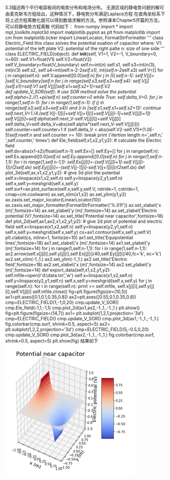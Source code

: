 5.3描述两个平行电容板间的电势分布和电场分布。
无源区域的静电势问题的解可由麦克斯韦方程给出，这种情况下，静电势分布满足Laplace方程 
在直角坐标系下将上述方程离散化就可以得到数值求解的方法。参照课本Chapter5开篇的方法，可以将静电势方程离散
代码如下：
from numpy import *
import mpl_toolkits.mplot3d
import matplotlib.pyplot as plt
from matplotlib import cm
from matplotlib.ticker import LinearLocator, FormatStrFormatter
'''
class Electric_Field
this class solves the potential euation of capacitor
where: 
              V1: potential of the left plate
              V2: potential of the right palte
              n: size of one side
'''
class ELECTRIC_FIELD(object):
    def __init__(self, V1=1, V2=-1, V_boundary=0, n=60):
        self.V1=float(V1)
        self.V2=float(V2)
        self.V_boundary=float(V_boundary)
        self.n=int(n)
        self.s1, self.s3=int(n/3), int(n/3)
        self.s2, self.s4=int(self.n-2-2*self.s1), int(self.n-2*self.s3)
        self.V=[]
        for j in range(self.n):
            self.V.append([0.0]*self.n)
        for j in [0,self.n-1]:
            self.V[j]=[self.V_boundary]*self.n
        for j in range(self.s3,self.s3+self.s4):
            self.V[j][self.s1]=self.V1
            self.V[j][self.s1+self.s2+1]=self.V2            
    def update_V_SOR(self):       # use SOR method solve the potential
        self.alpha=2./(1.+pi/self.n)
        self.counter=0
        while True:
            self.delta_V=0.
            for j in range(1,self.n-1):
                for i in range(1,self.n-1):
                    if (j in range(self.s3,self.s3+self.s4)) and (i in [self.s1,self.s1+self.s2+1]):
                        continue
                    self.next_V=1./4.*(self.V[j-1][i]+self.V[j+1][i]+self.V[j][i-1]+self.V[j][i+1])
                    self.V[j][i]=self.alpha*(self.next_V-self.V[j][i])+self.V[j][i]
                    self.delta_V=self.delta_V+abs(self.alpha*(self.next_V-self.V[j][i]))
            self.counter=self.counter+1
            if (self.delta_V < abs(self.V2-self.V1)*(1.0E-5)*self.n*self.n and self.counter >= 10):
                break
        print ('itertion length n=',self.n,'  ',self.counter,' times')
    def Ele_field(self,x1,x2,y1,y2):    # calculate the Electirc field  
        self.dx=abs(x1-x2)/float(self.n-1)
        self.Ex=[]
        self.Ey=[]
        for j in range(self.n):
            self.Ex.append([0.0]*self.n)
            self.Ey.append([0.0]*self.n)
        for j in range(1,self.n-1,1):
            for i in range(1,self.n-1,1):
                self.Ex[j][i]=-(self.V[j][i+1]-self.V[j][i-1])/(2*self.dx)
                self.Ey[j][i]=-(self.V[j-1][i]-self.V[j+1][i])/(2*self.dx)
    def plot_3d(self,ax,x1,x2,y1,y2):   # give 3d plot the potential
        self.x=linspace(x1,x2,self.n)
        self.y=linspace(y2,y1,self.n)
        self.x,self.y=meshgrid(self.x,self.y)
        self.surf=ax.plot_surface(self.x,self.y,self.V, rstride=1, cstride=1, cmap=cm.coolwarm)
        ax.set_xlim(x1,x2)
        ax.set_ylim(y1,y2)
        ax.zaxis.set_major_locator(LinearLocator(10))
        ax.zaxis.set_major_formatter(FormatStrFormatter('%.01f'))
        ax.set_xlabel('x (m)',fontsize=14)
        ax.set_ylabel('y (m)',fontsize=14)
        ax.set_zlabel('Electric potential (V)',fontsize=14)
        ax.set_title('Potential near capacitor',fontsize=18)
    def plot_2d(self,ax1,ax2,x1,x2,y1,y2):    # give 2d plot of potential and electric field
        self.x=linspace(x1,x2,self.n)
        self.y=linspace(y2,y1,self.n)
        self.x,self.y=meshgrid(self.x,self.y)
        cs=ax1.contour(self.x,self.y,self.V)
        plt.clabel(cs, inline=1, fontsize=10)
        ax1.set_title('Equipotential lines',fontsize=18)
        ax1.set_xlabel('x (m)',fontsize=14)
        ax1.set_ylabel('y (m)',fontsize=14)
        for j in range(1,self.n-1,1):
            for i in range(1,self.n-1,1):
                ax2.arrow(self.x[j][i],self.y[j][i],self.Ex[j][i]/40,self.Ey[j][i]/40,fc='k', ec='k')             
        ax2.set_xlim(-1.,1.)
        ax2.set_ylim(-1.,1.)
        ax2.set_title('Electric field',fontsize=18)
        ax2.set_xlabel('x (m)',fontsize=14)
        ax2.set_ylabel('y (m)',fontsize=14)
    def export_data(self,x1,x2,y1,y2):
        self.mfile=open(r'd:\data.txt','w')
        self.x=linspace(x1,x2,self.n)
        self.y=linspace(y2,y1,self.n)
        self.x,self.y=meshgrid(self.x,self.y)
        for j in range(self.n):
            for i in range(self.n):
                print >> self.mfile, self.x[j][i],self.y[j][i],self.V[j][i]
        self.mfile.close()
fig=plt.figure(figsize=(10,5))
ax1=plt.axes([0.1,0.1,0.35,0.8])
ax2=plt.axes([0.55,0.1,0.35,0.8])
cmp=ELECTRIC_FIELD(1,-1,0,20)
cmp.update_V_SOR()
cmp.Ele_field(-1,1,-1,1)
cmp.plot_2d(ax1,ax2,-1.,1.,-1.,1.)
plt.show()     
fig=plt.figure(figsize=(14,7))
ax1= plt.subplot(1,2,1,projection='3d')
cmp=ELECTRIC_FIELD()
cmp.update_V_SOR()
cmp.plot_3d(ax1,-1.,1.,-1.,1.)
fig.colorbar(cmp.surf, shrink=0.5, aspect=5)
ax2= plt.subplot(1,2,2,projection='3d')
cmp=ELECTRIC_FIELD(5,-0.5,0,20)
cmp.update_V_SOR()
cmp.plot_3d(ax2,-1.,1.,-1.,1.)
fig.colorbar(cmp.surf, shrink=0.5, aspect=5)
plt.show(fig)
结果如下
![image](https://github.com/whuttzg/computationalphysics_N2015301510092/blob/master/Exercise_11%2001.png)
